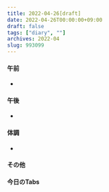 ```yaml
---
title: 2022-04-26[draft]
date: 2022-04-26T00:00:00+09:00
draft: false
tags: ["diary", ""]
archives: 2022-04
slug: 993099
---
```

#### 午前
- 
#### 午後
- 
#### 体調
- 
#### その他
#### 今日のTabs